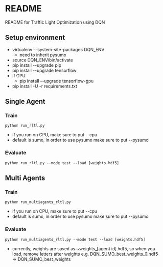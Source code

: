 # README
README for Traffic Light Optimization using DQN

## Setup environment
- virtualenv --system-site-packages DQN_ENV
    - need to inherit pysumo
- source DQN_ENV/bin/activate
- pip install --upgrade pip
- pip install --upgrade tensorflow
- if GPU
    - pip install --upgrade tensorflow-gpu
- pip install -U -r requirements.txt


## Single Agent
### Train
```
python run_rltl.py
```
- if you run on CPU, make sure to put --cpu
- default is sumo, in order to use pysumo make sure to put --pysumo

### Evaluate
```
python run_rltl.py --mode test --load [weights.hdf5]
```

## Multi Agents
### Train
```
python run_multiagents_rltl.py
```
- if you run on CPU, make sure to put --cpu
- default is sumo, in order to use pysumo make sure to put --pysumo

### Evaluate
```
python run_multiagents_rltl.py --mode test --load [weights.hdf5]
```
- currently, weights are saved as ~weights_[agent id].hdf5, so when you load, remove letters after weights
    e.g. DQN_SUMO_best_weights_0.hdf5 => DQN_SUMO_best_weights
